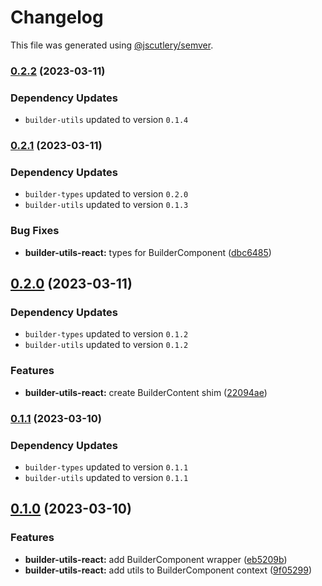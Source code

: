 # Changelog

This file was generated using [@jscutlery/semver](https://github.com/jscutlery/semver).

### [0.2.2](https://github.com/buildquick/buildquick/compare/builder-utils-react-0.2.1...builder-utils-react-0.2.2) (2023-03-11)

### Dependency Updates

* `builder-utils` updated to version `0.1.4`
### [0.2.1](https://github.com/buildquick/buildquick/compare/builder-utils-react-0.2.0...builder-utils-react-0.2.1) (2023-03-11)

### Dependency Updates

* `builder-types` updated to version `0.2.0`
* `builder-utils` updated to version `0.1.3`

### Bug Fixes

* **builder-utils-react:** types for BuilderComponent ([dbc6485](https://github.com/buildquick/buildquick/commit/dbc6485143b94aabfc675b57081af2d2b78a4a2a))

## [0.2.0](https://github.com/buildquick/buildquick/compare/builder-utils-react-0.1.1...builder-utils-react-0.2.0) (2023-03-11)

### Dependency Updates

* `builder-types` updated to version `0.1.2`
* `builder-utils` updated to version `0.1.2`

### Features

* **builder-utils-react:** create BuilderContent shim ([22094ae](https://github.com/buildquick/buildquick/commit/22094ae0126a938cd3c4f284c30cc43c8d57eccb))

### [0.1.1](https://github.com/buildquick/buildquick/compare/builder-utils-react-0.1.0...builder-utils-react-0.1.1) (2023-03-10)

### Dependency Updates

* `builder-types` updated to version `0.1.1`
* `builder-utils` updated to version `0.1.1`
## [0.1.0](https://github.com/buildquick/buildquick/compare/builder-utils-react-0.0.1...builder-utils-react-0.1.0) (2023-03-10)


### Features

* **builder-utils-react:** add BuilderComponent wrapper ([eb5209b](https://github.com/buildquick/buildquick/commit/eb5209b58059eced2ab1c8393b867d1aa200754b))
* **builder-utils-react:** add utils to BuilderComponent context ([9f05299](https://github.com/buildquick/buildquick/commit/9f05299031a62d7c7ef2f902bbb77105e543b29d))
